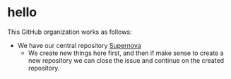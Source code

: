 # hello

This GitHub organization works as follows:

* We have our central repository [Supernova](https://github.com/obs-nebula/supernova)
  * We create new things here first, and then if make sense to create a new repository we can close the issue and continue on the created repository.
